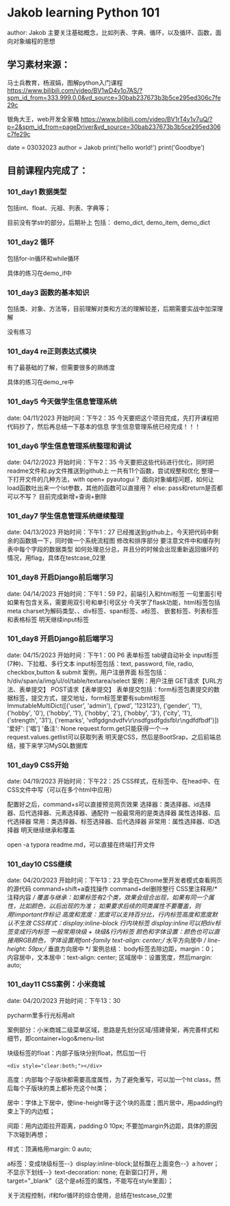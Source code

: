 # Jakob learning Python 101
author: Jakob
主要关注基础概念，比如列表、字典、循环，以及循环、函数，面向对象编程的思想

## 学习素材来源：
马士兵教育，杨淑娟，图解python入门课程
https://www.bilibili.com/video/BV1wD4y1o7AS/?spm_id_from=333.999.0.0&vd_source=30bab237673b3b5ce295ed306c7fe29c

银角大王，web开发全家桶
https://www.bilibili.com/video/BV1rT4y1v7uQ/?p=2&spm_id_from=pageDriver&vd_source=30bab237673b3b5ce295ed306c7fe29c

date = 03032023
author = Jakob
print('hello world!')
print('Goodbye')

## 目前课程内完成了：
### 101_day1 数据类型

包括int、float、元祖、列表、字典等； 

目前没有学str的部分，后期补上
包括：
demo_dict, demo_item, demo_dict

### 101_day2 循环

包括for-in循环和while循环

具体的练习在demo_if中

### 101_day3 函数的基本知识

包括类、对象、方法等，目前理解对类和方法的理解较差，后期需要实战中加深理解

没有练习

### 101_day4 re正则表达式模块

有了最基础的了解，但需要很多的熟练度

具体的练习在demo_re中

### 101_day5 今天做学生信息管理系统
date: 04/11/2023
开始时间：下午2：35
今天要把这个项目完成，先打开课程把代码抄了，然后再总结一下基本的信息
学生信息管理系统已经完成！！！

### 101_day6 学生信息管理系统整理和调试
date: 04/12/2023
开始时间：下午2：35
今天要把这些代码进行优化，同时把readme文件和.py文件推送到github上
一共有11个函数，尝试规整和优化
整理一下打开文件的几种方法，with open+ pyautogui？
面向对象编程问题，如何让load函数吐出来一个lst参数，其他的函数可以直接用？
else: pass和return是否都可以不写？
目前完成新增+查询+删除

### 101_day7 学生信息管理系统继续整理
date: 04/13/2023
开始时间：下午1：27
已经推送到github上，今天把代码中剩余的函数搞一下，同时做一个系统流程图
修改和排序部分
要注意文件中和缓存列表中每个字段的数据类型
如何处理总分总，并且分的时候会出现重新返回循环的情况，用flag，具体在testcase_02里

### 101_day8 开启Django前后端学习
date: 04/14/2023
开始时间：下午1：59
P2，前端引入和html标签
一句里面引号如果有包含关系，需要用双引号和单引号区分
今天学了flask功能，html标签包括meta charset为解码类型、<!--标题-->、div标签、span标签、a标签、
嵌套标签、列表标签和表格标签
明天继续input标签

### 101_day8 开启Django前后端学习
date: 04/15/2023
开始时间：下午1：00
P6 表单标签
tab键自动补全
input标签(7种)、下拉框、多行文本
input标签包括：text, password, file, radio, checkbox,button & submit
案例，用户注册界面
标签包括：
h/div/span/a/img/ul/ol/table/textarea/select
案例：用户注册
GET请求【URL方法、表单提交】
POST请求【表单提交】
表单提交包括：form标签包裹提交的数据标签，提交方式，提交地址，form标签里要有submit标签
ImmutableMultiDict([('user', 'admin'), ('pwd', '123123'), ('gender', '1'), ('hobby', '0'), ('hobby', '1'), ('hobby', '2'), ('hobby', '3'), ('city', '1'), ('strength', '31'), ('remarks', 'vdfgdgndvdfv\r\nsdfgsdfgdsfb\r\ngdfdfbdf')])
'爱好': ['唱']
'备注': None
request.form.get只能获得一个-->
request.values.getlist可以获取列表
明天是CSS，然后是BootSrap，之后前端总结，接下来学习MySQL数据库

### 101_day9 CSS开始
date: 04/19/2023
开始时间：下午22：25
CSS样式，在标签中、在head中、在CSS文件中写（可以在多个html中应用）
<!--引入CSS文件-->
<link rel="stylesheet" href="/static/common.css">
配置好之后，command+s可以直接预览网页效果
选择器：类选择器、id选择器、后代选择器、元素选择器、通配符
<!--类选择器，与class关联, .c1-->
<!--ID选择器，与ID关联, #c2-->
<!--标签选择器，与标签关联, li-->
一般最常用的是类选择器
属性选择器、后代选择器
<!--属性选择器，与标签内某一属性关联,.v1[xx='999']-->
<!--子选择器，与标签内子标签关联,.port > a(>代表只对子标签生效)-->
常用：类选择器、标签选择器、后代选择器
非常用：属性选择器、ID选择器
明天继续继承和覆盖

open -a typora readme.md，可以直接在终端打开文件

### 101_day10 CSS继续
date: 04/20/2023
开始时间：下午13：23
学会在Chrome里开发者模式查看网页的源代码
command+shift+a查找操作
command+del删除整行
CSS里注释用/* 注释内容 */
覆盖与继承：如果标签有2个类，效果会组合出现，如果有同一个属性，比如颜色，以后出现的为准；
如果要求后续的同类属性不要覆盖，则用!important作标记
高度和宽度：宽度可以支持百分比，行内标签高度和宽度默认不生效
CSS样式：display:inline-block 行内块标签
display:inline可以把div标签变成行内标签
一般常用块级 + 块级&行内标签
颜色和字体设置：颜色也可以直接用RGB颜色，字体设置用font-family
text-align: center;/* 水平方向居中 */
line-height: 59px;/* 垂直方向居中 */
案例总结：
body标签去除边距，margin：0；
内容居中，文本居中：text-align: center;
区域居中：设置宽度，然后margin: auto;



### 101_day11 CSS案例：小米商城

date: 04/20/2023
开始时间：下午13：30

pycharm里多行光标用alt

案例部分：小米商城二级菜单区域，思路是先划分区域/搭建骨架，再完善样式和细节，即container+logo&menu-list

块级标签的float：内部子版块分别float，然后加一行

```<div style="clear:both;"></div>```

高度：内部每个子版块都需要高度属性，为了避免重写，可以加一个ht class，然后每个子版块的类上都补充这个ht类；

居中：字体上下居中，使line-height等于这个块的高度；图片居中，用padding约束上下的内边框；

间距：用内边距拉开距离，padding:0 10px; 不要加margin外边距，具体的原因下次碰到再想；

样式：顶满格用margin: 0 auto;

a标签：变成块级标签--》display:inline-block;鼠标飘在上面变色--》a:hover；不显示下划线--》text-decoration: none; 在新窗口打开，用target="_blank"（这个是a标签的属性，不能写在style里面）；

关于流程控制，if和for循环的综合使用，总结在testcase_02里



